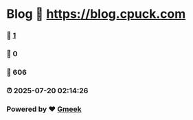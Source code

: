 # Blog :link: https://blog.cpuck.com 
### :page_facing_up: [1](https://blog.cpuck.com/tag.html) 
### :speech_balloon: 0 
### :hibiscus: 606 
### :alarm_clock: 2025-07-20 02:14:26 
### Powered by :heart: [Gmeek](https://github.com/Meekdai/Gmeek)
